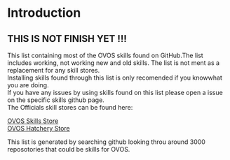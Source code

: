 # Introduction

## THIS IS NOT FINISH YET !!!

This list containing most of the OVOS skills found on GitHub.The list includes working, not working new and old skills. The list is not ment as a replacement for any skill stores.  
Installing skills found through this list is only recomended if you knowwhat you are doing.  
If you have any issues by using skills found on this list please open a issue on the specific skills github page.  
The Officials skill stores can be found here:

 [OVOS Skills Store](https://openvoiceos.github.io/OVOS-skills-store/)  
 [OVOS Hatchery Store](https://ovoshatchery.github.io/OVOS-Hatchery-skills/)  
  
This list is generated by searching github looking throu around 3000 reposotories that could be skills for OVOS. 